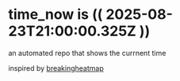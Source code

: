 # time_now is (( 2025-08-23T21:00:00.325Z ))

an automated repo that shows the currnent time

inspired by [breakingheatmap](https://github.com/breakingheatmap/breakingheatmap)